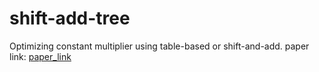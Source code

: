 # shift-add-tree

Optimizing constant multiplier using table-based or shift-and-add.  paper link: [paper_link]

[paper_link]: https://hal.inria.fr/hal-02147078/document
